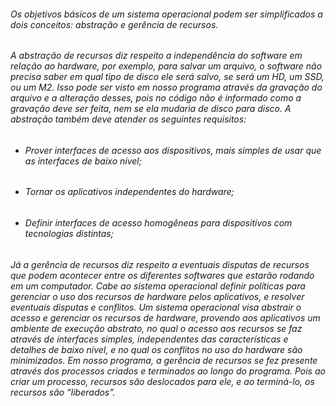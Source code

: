 ###### Os objetivos básicos de um sistema operacional podem ser simplificados a dois conceitos: abstração e gerência de recursos.
###### A abstração de recursos diz respeito a independência do software em relação ao hardware, por exemplo, para salvar um arquivo, o software não precisa saber em qual tipo de disco ele será salvo, se será um HD, um SSD, ou um M2. Isso pode ser visto em nosso programa através da gravação do arquivo e a alteração desses, pois no código não é informado como a gravação deve ser feita, nem se ela mudaria de disco para disco. A abstração também deve atender os seguintes requisitos:

 - ###### Prover interfaces de acesso aos dispositivos, mais simples de usar que as interfaces de baixo nível;
 - ###### Tornar os aplicativos independentes do hardware;
 - ###### Definir interfaces de acesso homogêneas para dispositivos com tecnologias distintas;
 
###### Já a gerência de recursos diz respeito a eventuais disputas de recursos que podem acontecer entre os diferentes softwares que estarão rodando em um computador. Cabe ao sistema operacional definir políticas para gerenciar o uso dos recursos de hardware pelos aplicativos, e resolver eventuais disputas e conflitos. Um sistema operacional visa abstrair o acesso e gerenciar os recursos de hardware, provendo aos aplicativos um ambiente de execução abstrato, no qual o acesso aos recursos se faz através de interfaces simples, independentes das características e detalhes de baixo nível, e no qual os conflitos no uso do hardware são minimizados. Em nosso programa, a gerência de recursos se fez presente através dos processos criados e terminados ao longo do programa. Pois ao criar um processo, recursos são deslocados para ele, e ao terminá-lo, os recursos são “liberados”.



